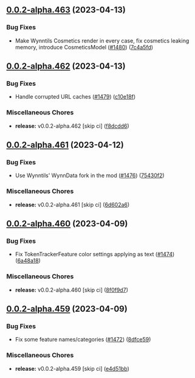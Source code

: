 ## [0.0.2-alpha.463](https://github.com/Wynntils/Artemis/compare/v0.0.2-alpha.462...v0.0.2-alpha.463) (2023-04-13)


### Bug Fixes

* Make Wynntils Cosmetics render in every case, fix cosmetics leaking memory, introduce CosmeticsModel ([#1480](https://github.com/Wynntils/Artemis/issues/1480)) ([7c4a5fd](https://github.com/Wynntils/Artemis/commit/7c4a5fd25f87c127083e0a0979c12a6e98aee1a2))

## [0.0.2-alpha.462](https://github.com/Wynntils/Artemis/compare/v0.0.2-alpha.461...v0.0.2-alpha.462) (2023-04-13)


### Bug Fixes

* Handle corrupted URL caches ([#1479](https://github.com/Wynntils/Artemis/issues/1479)) ([c10e18f](https://github.com/Wynntils/Artemis/commit/c10e18faaa8b0535ad8af5fc8d75ed530b139aed))


### Miscellaneous Chores

* **release:** v0.0.2-alpha.462 [skip ci] ([f8dcdd6](https://github.com/Wynntils/Artemis/commit/f8dcdd6a5475ce74315e23e603d8e99b0dc41fea))

## [0.0.2-alpha.461](https://github.com/Wynntils/Artemis/compare/v0.0.2-alpha.460...v0.0.2-alpha.461) (2023-04-12)


### Bug Fixes

* Use Wynntils' WynnData fork in the mod ([#1476](https://github.com/Wynntils/Artemis/issues/1476)) ([75430f2](https://github.com/Wynntils/Artemis/commit/75430f2a67ad58654ba1d09779b1721d142146e8))


### Miscellaneous Chores

* **release:** v0.0.2-alpha.461 [skip ci] ([6d602a6](https://github.com/Wynntils/Artemis/commit/6d602a6e9bd1c2d3871cb6553bdfc2e8a535eeb5))

## [0.0.2-alpha.460](https://github.com/Wynntils/Artemis/compare/v0.0.2-alpha.459...v0.0.2-alpha.460) (2023-04-09)


### Bug Fixes

* Fix TokenTrackerFeature color settings applying as text ([#1474](https://github.com/Wynntils/Artemis/issues/1474)) ([6a48a18](https://github.com/Wynntils/Artemis/commit/6a48a185f21dbd7b093cd27dda1a25ac004edb6f))


### Miscellaneous Chores

* **release:** v0.0.2-alpha.460 [skip ci] ([8f0f9d7](https://github.com/Wynntils/Artemis/commit/8f0f9d7b4c8c4694a2cbef902de586597f29bda1))

## [0.0.2-alpha.459](https://github.com/Wynntils/Artemis/compare/v0.0.2-alpha.458...v0.0.2-alpha.459) (2023-04-09)


### Bug Fixes

* Fix some feature names/categories ([#1472](https://github.com/Wynntils/Artemis/issues/1472)) ([8dfce59](https://github.com/Wynntils/Artemis/commit/8dfce59322625d8a0d9c5f3820ee5d071a8801c9))


### Miscellaneous Chores

* **release:** v0.0.2-alpha.459 [skip ci] ([e4d51bb](https://github.com/Wynntils/Artemis/commit/e4d51bbb326a4d2da70d65c3e84c958fdb927c9e))

